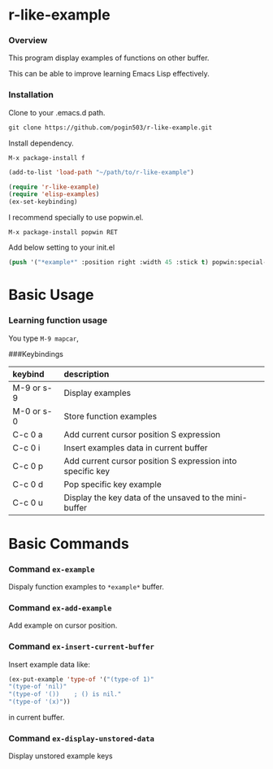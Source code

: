 r-like-example
==============

### Overview

This program display examples of functions on other buffer.

This can be able to improve learning Emacs Lisp effectively. 

### Installation

Clone to your .emacs.d path.

```lisp
git clone https://github.com/pogin503/r-like-example.git 
```

Install dependency.

```
M-x package-install f
```

```lisp
(add-to-list 'load-path "~/path/to/r-like-example")

(require 'r-like-example)
(require 'elisp-examples)
(ex-set-keybinding)
```

I recommend specially to use popwin.el. 

```
M-x package-install popwin RET
```

Add below setting to your init.el

```lisp
(push '("*example*" :position right :width 45 :stick t) popwin:special-display-config)
```


Basic Usage
===========

### Learning function usage

You type `M-9 mapcar`,


###Keybindings

|keybind|description|
|:---|:---|
|M-9 or s-9|Display examples|
|M-0 or s-0|Store function examples|
|C-c 0 a|Add current cursor position S expression|
|C-c 0 i|Insert examples data in current buffer|
|C-c 0 p|Add current cursor position S expression into specific key|
|C-c 0 d|Pop specific key example|
|C-c 0 u|Display the key data of the unsaved to the mini-buffer|

Basic Commands
==============

### Command `ex-example`

Dispaly function examples to `*example*` buffer.

### Command `ex-add-example`

Add example on cursor position. 

### Command `ex-insert-current-buffer`

Insert example data like:

```lisp
(ex-put-example 'type-of '("(type-of 1)"
"(type-of 'nil)"
"(type-of '())    ; () is nil."
"(type-of '(x)"))
```

in current buffer.

### Command `ex-display-unstored-data`

Display unstored example keys 
